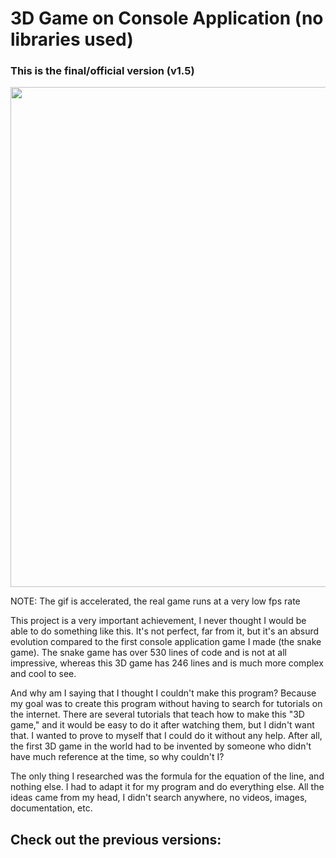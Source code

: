# 3D Game on Console Application (no libraries used)

<h3>This is the final/official version (v1.5)</h3>

<div>
  <img src="https://github.com/Abnersampf/Console-3D-FPS/assets/58574013/57de3064-91ca-4842-91d8-e16f2c6a762e" width="800px"/>
</div>

NOTE: The gif is accelerated, the real game runs at a very low fps rate

This project is a very important achievement, I never thought I would be able to do something like this. It's not perfect, far from it, but it's an absurd evolution compared to the first console application game I made (the snake game). The snake game has over 530 lines of code and is not at all impressive, whereas this 3D game has 246 lines and is much more complex and cool to see.

And why am I saying that I thought I couldn't make this program? Because my goal was to create this program without having to search for tutorials on the internet. There are several tutorials that teach how to make this "3D game," and it would be easy to do it after watching them, but I didn't want that. I wanted to prove to myself that I could do it without any help. After all, the first 3D game in the world had to be invented by someone who didn't have much reference at the time, so why couldn't I?

The only thing I researched was the formula for the equation of the line, and nothing else. I had to adapt it for my program and do everything else. All the ideas came from my head, I didn't search anywhere, no videos, images, documentation, etc.

<h2>Check out the previous versions:</h2>
